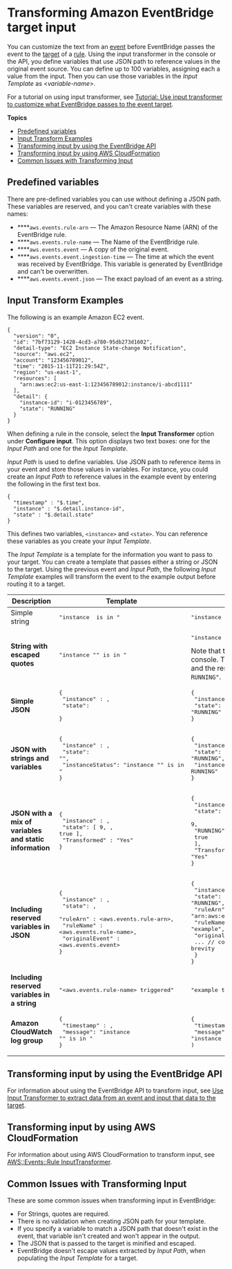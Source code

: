 # Transforming Amazon EventBridge target input<a name="eb-transform-target-input"></a>

You can customize the text from an [event](eb-events.md) before EventBridge passes the event to the [target](eb-targets.md) of a [rule](eb-rules.md)\. Using the input transformer in the console or the API, you define variables that use JSON path to reference values in the original event source\. You can define up to 100 variables, assigning each a value from the input\. Then you can use those variables in the *Input Template* as <*variable\-name*>\. 

For a tutorial on using input transformer, see [Tutorial: Use input transformer to customize what EventBridge passes to the event target](eb-input-transformer-tutorial.md)\.

**Topics**
+ [Predefined variables](#eb-transform-input-predefined)
+ [Input Transform Examples](#eb-transform-input-examples)
+ [Transforming input by using the EventBridge API](#eb-transform-input-api)
+ [Transforming input by using AWS CloudFormation](#eb-transform-input-cfn)
+ [Common Issues with Transforming Input](#eb-transform-input-issues)

## Predefined variables<a name="eb-transform-input-predefined"></a>

There are pre\-defined variables you can use without defining a JSON path\. These variables are reserved, and you can't create variables with these names:
+ ****`aws.events.rule-arn` — The Amazon Resource Name \(ARN\) of the EventBridge rule\. 
+ ****`aws.events.rule-name` — The Name of the EventBridge rule\. 
+ ****`aws.events.event` — A copy of the original event\. 
+ ****`aws.events.event.ingestion-time` — The time at which the event was received by EventBridge\. This variable is generated by EventBridge and can't be overwritten\.
+ ****`aws.events.event.json` — The exact payload of an event as a string\.

## Input Transform Examples<a name="eb-transform-input-examples"></a>

The following is an example Amazon EC2 event\.

```
{
  "version": "0",
  "id": "7bf73129-1428-4cd3-a780-95db273d1602",
  "detail-type": "EC2 Instance State-change Notification",
  "source": "aws.ec2",
  "account": "123456789012",
  "time": "2015-11-11T21:29:54Z",
  "region": "us-east-1",
  "resources": [
    "arn:aws:ec2:us-east-1:123456789012:instance/i-abcd1111"
  ],
  "detail": {
    "instance-id": "i-0123456789",
    "state": "RUNNING"
  }
}
```

When defining a rule in the console, select the **Input Transformer** option under **Configure input**\. This option displays two text boxes: one for the *Input Path* and one for the *Input Template*\.

*Input Path* is used to define variables\. Use JSON path to reference items in your event and store those values in variables\. For instance, you could create an *Input Path* to reference values in the example event by entering the following in the first text box\.

```
{
  "timestamp" : "$.time",
  "instance" : "$.detail.instance-id", 
  "state" : "$.detail.state"
}
```

This defines two variables, `<instance>` and `<state>`\. You can reference these variables as you create your *Input Template*\.

The *Input Template* is a template for the information you want to pass to your target\. You can create a template that passes either a string or JSON to the target\. Using the previous event and *Input Path*, the following *Input Template* examples will transform the event to the example output before routing it to a target\.


| Description | Template | Output | 
| --- | --- | --- | 
| Simple string |  <pre>"instance <instance> is in <state>"</pre> |  <pre>"instance i-0123456789 is in RUNNING"</pre>  | 
|  **String with escaped quotes**  |  <pre>"instance \"<instance>\" is in <state>"</pre> |  <pre>"instance \"i-0123456789\" is in RUNNING"</pre> Note that this is the behavior in the EventBridge console\. The AWS CLI escapes the slash characters and the result is `"instance "i-0123456789" is in RUNNING"`\.  | 
|  **Simple JSON**  |  <pre>{<br />  "instance" : <instance>,<br />  "state": <state><br />}</pre> |  <pre>{<br />  "instance" : "i-0123456789",<br />  "state": "RUNNING"<br />}</pre>  | 
|  **JSON with strings and variables**  |  <pre>{<br /> "instance" : <instance>,<br /> "state": "<state>",<br /> "instanceStatus": "instance \"<instance>\" is in <state>"<br />}</pre>  |  <pre>{<br /> "instance" : "i-0123456789",<br /> "state": "RUNNING",<br /> "instanceStatus": "instance \"i-0123456789\" is in RUNNING"<br />}</pre>  | 
|  **JSON with a mix of variables and static information**  |  <pre>{<br />  "instance" : <instance>,<br />  "state": [ 9, <state>, true ],<br />  "Transformed" : "Yes"<br />}<br /></pre> |  <pre>{<br />  "instance" : "i-0123456789",<br />  "state": [<br />    9,<br />    "RUNNING",<br />    true<br />  ],<br />  "Transformed" : "Yes"<br />}</pre>  | 
|  **Including reserved variables in JSON**  |  <pre>{<br />  "instance" : <instance>,<br />  "state": <state>,<br />  "ruleArn" : <aws.events.rule-arn>,<br />  "ruleName" : <aws.events.rule-name>,<br />  "originalEvent" : <aws.events.event><br />}</pre> |  <pre>{<br />  "instance" : "i-0123456789",<br />  "state": "RUNNING",<br />  "ruleArn" : "arn:aws:events:us-east-2:123456789012:rule/example",<br />  "ruleName" : "example",<br />  "originalEvent" : {<br />    ... // commented for brevity<br />  }<br />}</pre>  | 
|  **Including reserved variables in a string**  | <pre>"<aws.events.rule-name> triggered"</pre> |  <pre>"example triggered"</pre>  | 
|  **Amazon CloudWatch log group**  | <pre>{<br />  "timestamp" : <timestamp>,<br />  "message": "instance \"<instance>\" is in <state>"<br />}</pre> |  <pre>{<br />  "timestamp" : 2015-11-11T21:29:54Z,<br />  "message": "instance "i-0123456789" is in RUNNING<br />)</pre>  | 

## Transforming input by using the EventBridge API<a name="eb-transform-input-api"></a>

For information about using the EventBridge API to transform input, see [Use Input Transformer to extract data from an event and input that data to the target](https://docs.aws.amazon.com/eventbridge/latest/APIReference/API_PutTargets.html#API_PutTargets_Example_2)\.

## Transforming input by using AWS CloudFormation<a name="eb-transform-input-cfn"></a>

For information about using AWS CloudFormation to transform input, see [AWS::Events::Rule InputTransformer](https://docs.aws.amazon.com/AWSCloudFormation/latest/UserGuide/aws-properties-events-rule-inputtransformer.html)\.

## Common Issues with Transforming Input<a name="eb-transform-input-issues"></a>

These are some common issues when transforming input in EventBridge:
+  For Strings, quotes are required\.
+  There is no validation when creating JSON path for your template\.
+  If you specify a variable to match a JSON path that doesn't exist in the event, that variable isn't created and won't appear in the output\.
+  The JSON that is passed to the target is minified and escaped\.
+  EventBridge doesn't escape values extracted by *Input Path*, when populating the *Input Template* for a target\.